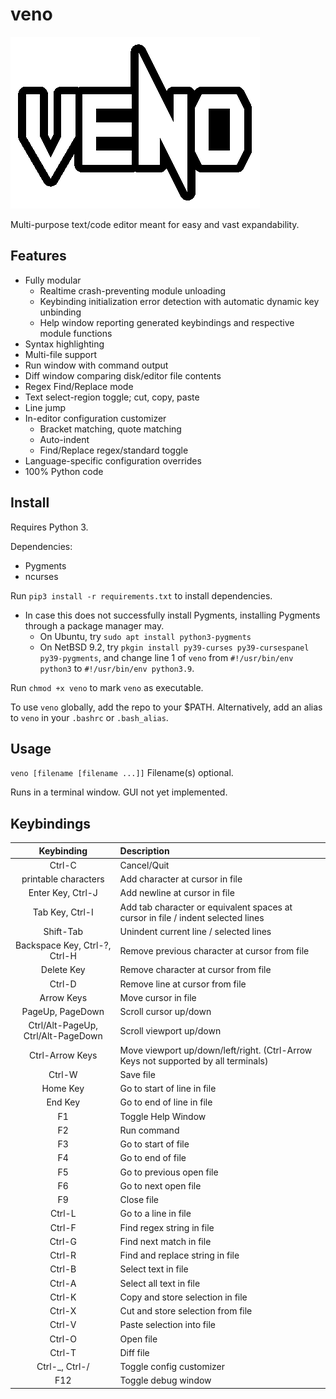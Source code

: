 # veno

![](logo.png)

Multi-purpose text/code editor meant for easy and vast expandability.

## Features

 - Fully modular
   - Realtime crash-preventing module unloading
   - Keybinding initialization error detection with automatic dynamic key unbinding
   - Help window reporting generated keybindings and respective module functions
 - Syntax highlighting
 - Multi-file support
 - Run window with command output
 - Diff window comparing disk/editor file contents
 - Regex Find/Replace mode
 - Text select-region toggle; cut, copy, paste
 - Line jump
 - In-editor configuration customizer
   - Bracket matching, quote matching
   - Auto-indent
   - Find/Replace regex/standard toggle
 - Language-specific configuration overrides
 - 100% Python code

## Install

Requires Python 3.

Dependencies:
 - Pygments
 - ncurses

Run `pip3 install -r requirements.txt` to install dependencies.
 - In case this does not successfully install Pygments, installing Pygments through a package manager may.
   - On Ubuntu, try `sudo apt install python3-pygments`
   - On NetBSD 9.2, try `pkgin install py39-curses py39-cursespanel py39-pygments`, and change line 1 of `veno` from `#!/usr/bin/env python3` to `#!/usr/bin/env python3.9`.


Run `chmod +x veno` to mark `veno` as executable.

To use `veno` globally, add the repo to your $PATH. Alternatively, add an alias to `veno` in your `.bashrc` or `.bash_alias`.

## Usage

`veno [filename [filename ...]]` Filename(s) optional.

Runs in a terminal window. GUI not yet implemented.

## Keybindings

|Keybinding|Description|
|:-:|:--|
|Ctrl-C|Cancel/Quit|
|printable characters|Add character at cursor in file|
|Enter Key, Ctrl-J|Add newline at cursor in file|
|Tab Key, Ctrl-I|Add tab character or equivalent spaces at cursor in file / indent selected lines|
|Shift-Tab|Unindent current line / selected lines|
|Backspace Key, Ctrl-?, Ctrl-H|Remove previous character at cursor from file|
|Delete Key|Remove character at cursor from file|
|Ctrl-D|Remove line at cursor from file|
|Arrow Keys|Move cursor in file|
|PageUp, PageDown|Scroll cursor up/down|
|Ctrl/Alt-PageUp, Ctrl/Alt-PageDown|Scroll viewport up/down|
|Ctrl-Arrow Keys|Move viewport up/down/left/right.  (Ctrl-Arrow Keys not supported by all terminals)|
|Ctrl-W|Save file|
|Home Key|Go to start of line in file|
|End Key|Go to end of line in file|
|F1|Toggle Help Window|
|F2|Run command|
|F3|Go to start of file|
|F4|Go to end of file|
|F5|Go to previous open file|
|F6|Go to next open file|
|F9|Close file|
|Ctrl-L|Go to a line in file|
|Ctrl-F|Find regex string in file|
|Ctrl-G|Find next match in file|
|Ctrl-R|Find and replace string in file|
|Ctrl-B|Select text in file|
|Ctrl-A|Select all text in file|
|Ctrl-K|Copy and store selection in file|
|Ctrl-X|Cut and store selection from file|
|Ctrl-V|Paste selection into file|
|Ctrl-O|Open file|
|Ctrl-T|Diff file|
|Ctrl-_, Ctrl-/|Toggle config customizer|
|F12|Toggle debug window|

